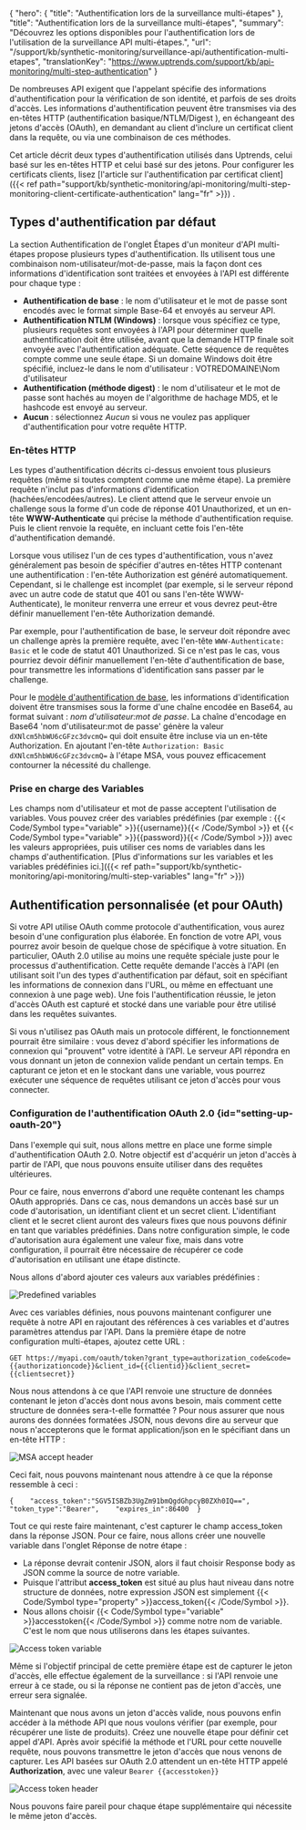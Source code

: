{
  "hero": {
    "title": "Authentification lors de la surveillance multi-étapes"
},
"title": "Authentification lors de la surveillance multi-étapes",
"summary": "Découvrez les options disponibles pour l'authentification lors de l'utilisation de la surveillance API multi-étapes.",
  "url": "/support/kb/synthetic-monitoring/surveillance-api/authentification-multi-etapes",
  "translationKey": "https://www.uptrends.com/support/kb/api-monitoring/multi-step-authentication"
}

De nombreuses API exigent que l'appelant spécifie des informations d'authentification pour la vérification de son identité, et parfois de ses droits d'accès. Les informations d'authentification peuvent être transmises via des en-têtes HTTP (authentification basique/NTLM/Digest ), en échangeant des jetons d'accès (OAuth), en demandant au client d'inclure un certificat client dans la requête, ou via une combinaison de ces méthodes.

Cet article décrit deux types d'authentification utilisés dans Uptrends, celui basé sur les en-têtes HTTP et celui basé sur des jetons. Pour configurer les certificats clients, lisez [l'article sur l'authentification par certificat client]({{< ref path="support/kb/synthetic-monitoring/api-monitoring/multi-step-monitoring-client-certificate-authentication" lang="fr" >}}) .

## Types d'authentification par défaut

La section Authentification de l'onglet Étapes d'un moniteur d'API multi-étapes propose plusieurs types d'authentification. Ils utilisent tous une combinaison nom-utilisateur/mot-de-passe, mais la façon dont ces informations d'identification sont traitées et envoyées à l'API est différente pour chaque type :

- **Authentification de base** : le nom d'utilisateur et le mot de passe sont encodés avec le format simple Base-64 et envoyés au serveur API.
- **Authentification  NTLM (Windows)** : lorsque vous spécifiez ce type, plusieurs requêtes sont envoyées à l'API pour déterminer quelle  authentification doit être utilisée, avant que la demande HTTP finale soit envoyée avec l'authentification adéquate. Cette séquence de requêtes compte comme une seule étape. Si un domaine Windows doit être spécifié, incluez-le dans le nom d'utilisateur : VOTREDOMAINE\\Nom d'utilisateur
- **Authentification (méthode digest)** : le nom d'utilisateur et le mot de passe sont hachés au moyen de l'algorithme de hachage MD5, et le hashcode est envoyé au serveur.
- **Aucun** : sélectionnez *Aucun* si vous ne voulez pas appliquer d'authentification pour votre requête HTTP.

### En-têtes HTTP

Les types d'authentification décrits ci-dessus envoient tous plusieurs requêtes (même si toutes comptent comme une même étape). La première requête n'inclut pas d'informations d'identification (hachées/encodées/autres). Le client attend que le serveur envoie un challenge sous la forme d'un code de réponse 401 Unauthorized, et un en-tête **WWW-Authenticate** qui précise la méthode d'authentification requise. Puis le client renvoie la requête, en incluant cette fois l'en-tête d'authentification demandé.

Lorsque vous utilisez l'un de ces types d'authentification, vous n'avez généralement pas besoin de spécifier d'autres en-têtes HTTP contenant une authentification : l'en-tête Authorization est généré automatiquement. Cependant, si le challenge est incomplet (par exemple, si le serveur répond avec un autre code de statut que 401 ou sans l'en-tête WWW-Authenticate), le moniteur renverra une erreur et vous devrez peut-être définir manuellement l'en-tête Authorization demandé.

Par exemple, pour l'authentification de base, le serveur doit répondre avec un challenge après la première requête, avec l'en-tête `WWW-Authenticate: Basic` et le code de statut 401 Unauthorized. Si ce n'est pas le cas, vous pourriez devoir définir manuellement l'en-tête d'authentification de base, pour transmettre les informations d'identification sans passer par le challenge.

Pour le [modèle d'authentification de base](https://datatracker.ietf.org/doc/html/rfc7617), les informations d'identification doivent être transmises sous la forme d'une chaîne encodée en Base64, au format suivant : *nom d'utilisateur:mot de passe*. La chaîne d'encodage en Base64 'nom d'utilisateur:mot de passe' génère la valeur `dXNlcm5hbWU6cGFzc3dvcmQ=` qui doit ensuite être incluse via un en-tête Authorization. En ajoutant l'en-tête `Authorization: Basic dXNlcm5hbWU6cGFzc3dvcmQ=` à l'étape MSA, vous pouvez efficacement contourner la nécessité du challenge.

### Prise en charge des Variables

Les champs nom d'utilisateur et mot de passe acceptent l'utilisation de variables. Vous pouvez créer des variables prédéfinies (par exemple : {{< Code/Symbol type="variable" >}}{{username}}{{< /Code/Symbol >}} et {{< Code/Symbol type="variable" >}}{{password}}{{< /Code/Symbol >}}) avec les valeurs appropriées, puis utiliser ces noms de variables dans les champs d'authentification. [Plus d'informations sur les variables et les variables prédéfinies ici.]({{< ref path="support/kb/synthetic-monitoring/api-monitoring/multi-step-variables" lang="fr" >}})

## Authentification personnalisée (et pour OAuth)

Si votre API utilise OAuth comme protocole d'authentification, vous aurez besoin d'une configuration plus élaborée. En fonction de votre API, vous pourrez avoir besoin de quelque chose de spécifique à votre situation. En particulier, OAuth 2.0 utilise au moins une requête spéciale juste pour le processus d'authentification. Cette requête demande l'accès à l'API (en utilisant soit l'un des types d'authentification par défaut, soit en spécifiant les informations de connexion dans l'URL, ou même en effectuant une connexion à une page web). Une fois l'authentification réussie, le jeton d'accès OAuth est capturé et stocké dans une variable pour être utilisé dans les requêtes suivantes.

Si vous n'utilisez pas OAuth mais un protocole différent, le fonctionnement pourrait être similaire : vous devez d'abord spécifier les informations de connexion qui "prouvent" votre identité à l'API. Le serveur API répondra en vous donnant un jeton de connexion valide pendant un certain temps. En capturant ce jeton et en le stockant dans une variable, vous pourrez exécuter une séquence de requêtes utilisant ce jeton d'accès pour vous connecter.

### Configuration de l'authentification OAuth 2.0 {id="setting-up-oauth-20"}

Dans l'exemple qui suit, nous allons mettre en place une forme simple d'authentification OAuth 2.0. Notre objectif est d'acquérir un jeton d'accès à partir de l'API, que nous pouvons ensuite utiliser dans des requêtes ultérieures.

Pour ce faire, nous enverrons d'abord une requête contenant les champs OAuth appropriés. Dans ce cas, nous demandons un accès basé sur un code d'autorisation, un identifiant client et un secret client. L'identifiant client et le secret client auront des valeurs fixes que nous pouvons définir en tant que variables prédéfinies. Dans notre configuration simple, le code d'autorisation aura également une valeur fixe, mais dans votre configuration, il pourrait être nécessaire de récupérer ce code d'autorisation en utilisant une étape distincte.

Nous allons d'abord ajouter ces valeurs aux variables prédéfinies :

![Predefined variables](/img/content/scr-MSA-predefined-variables-auth.min.png)

Avec ces variables définies, nous pouvons maintenant configurer une requête à notre API en rajoutant des références à ces variables et d'autres paramètres attendus par l'API. Dans la première étape de notre configuration multi-étapes, ajoutez cette URL :

`GET https://myapi.com/oauth/token?grant_type=authorization_code&code={{authorizationcode}}&client_id={{clientid}}&client_secret={{clientsecret}}`

Nous nous attendons à ce que l'API renvoie une structure de données contenant le jeton d'accès dont nous avons besoin, mais comment cette structure de données sera-t-elle formattée ? Pour nous assurer que nous aurons des données formatées JSON, nous devons dire au serveur que nous n'accepterons que le format application/json en le spécifiant dans un en-tête HTTP :

![MSA accept header](/img/content/scr-msa-header-example.min.png)

Ceci fait, nous pouvons maintenant nous attendre à ce que la réponse ressemble à ceci :

`{    "access_token":"SGV5ISBZb3UgZm91bmQgdGhpcyB0ZXh0IQ==",    "token_type":"Bearer",    "expires_in":86400  }`

Tout ce qui reste faire maintenant, c'est capturer le champ access\_token  dans la réponse JSON. Pour ce faire, nous allons créer une nouvelle variable dans l'onglet Réponse de notre étape :

- La réponse devrait contenir JSON, alors il faut choisir Response body as JSON comme la source de notre variable.
- Puisque l'attribut **access\_token** est situé au plus haut niveau dans notre structure de données, notre expression JSON est simplement {{< Code/Symbol type="property" >}}access\_token{{< /Code/Symbol >}}.
- Nous allons choisir {{< Code/Symbol type="variable" >}}accesstoken{{< /Code/Symbol >}} comme notre nom de variable. C'est le nom que nous utiliserons dans les étapes suivantes.

![Access token variable](/img/content/scr-msa-auth-variable.min.png)

Même si l'objectif principal de cette première étape est de capturer le jeton d'accès, elle effectue également de la surveillance : si l'API renvoie une erreur à ce stade, ou si la réponse ne contient pas de jeton d'accès, une erreur sera signalée.

Maintenant que nous avons un jeton d'accès valide, nous pouvons enfin accéder à la méthode API que nous voulons vérifier (par exemple, pour récupérer une liste de produits). Créez une nouvelle étape pour définir cet appel d'API. Après avoir spécifié la méthode et l'URL pour cette nouvelle requête, nous pouvons transmettre le jeton d'accès que nous venons de capturer. Les API basées sur OAuth 2.0 attendent un en-tête HTTP appelé **Authorization**, avec une valeur `Bearer {{accesstoken}}`

![Access token header](/img/content/scr-msa-auth-accesstoken-header.min.png)

Nous pouvons faire pareil pour chaque étape supplémentaire qui nécessite le même jeton d'accès.
